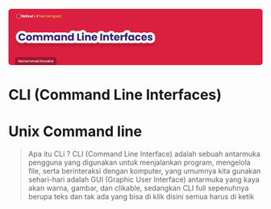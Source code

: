 ![Image CLI Banner!](assets/cli-image.png "Unix Command Line")

# CLI (Command Line Interfaces)
# Unix Command line

> Apa itu CLi ?
CLI (Command Line Interface) adalah sebuah antarmuka pengguna yang digunakan untuk menjalankan program, mengelola file, serta berinteraksi dengan komputer,
yang umumnya kita gunakan sehari-hari adalah GUI (Graphic User Interface) antarmuka yang kaya akan warna, gambar, dan clikable,
sedangkan CLI full sepenuhnya berupa teks dan tak ada yang bisa di klik disini semua harus di ketik

